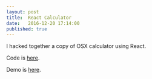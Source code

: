 ```yaml
---
layout: post
title:  React Calculator
date:   2016-12-20 17:14:00
published: true
---
```

<!--
#### React Calculator
-->

I hacked together a copy of OSX calculator using React.

Code is [here](https://github.com/ajvarshneya/react-calculator).

Demo is [here](http://www.ajvarshneya.com/react-calculator).
